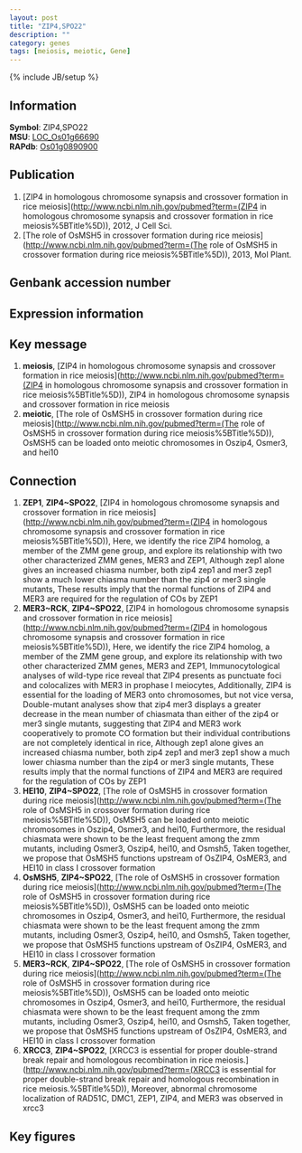 ```yaml
---
layout: post
title: "ZIP4,SPO22"
description: ""
category: genes
tags: [meiosis, meiotic, Gene]
---
```

{% include JB/setup %}

## Information
__Symbol__: ZIP4,SPO22  
__MSU__: [LOC_Os01g66690](http://rice.plantbiology.msu.edu/cgi-bin/ORF_infopage.cgi?orf=LOC_Os01g66690)  
__RAPdb__: [Os01g0890900](http://rapdb.dna.affrc.go.jp/viewer/gbrowse_details/irgsp1?name=Os01g0890900)  

## Publication
1. [ZIP4 in homologous chromosome synapsis and crossover formation in rice meiosis](http://www.ncbi.nlm.nih.gov/pubmed?term=(ZIP4 in homologous chromosome synapsis and crossover formation in rice meiosis%5BTitle%5D)), 2012, J Cell Sci.
2. [The role of OsMSH5 in crossover formation during rice meiosis](http://www.ncbi.nlm.nih.gov/pubmed?term=(The role of OsMSH5 in crossover formation during rice meiosis%5BTitle%5D)), 2013, Mol Plant.

## Genbank accession number

## Expression information

## Key message
1. __meiosis__, [ZIP4 in homologous chromosome synapsis and crossover formation in rice meiosis](http://www.ncbi.nlm.nih.gov/pubmed?term=(ZIP4 in homologous chromosome synapsis and crossover formation in rice meiosis%5BTitle%5D)), ZIP4 in homologous chromosome synapsis and crossover formation in rice meiosis
2. __meiotic__, [The role of OsMSH5 in crossover formation during rice meiosis](http://www.ncbi.nlm.nih.gov/pubmed?term=(The role of OsMSH5 in crossover formation during rice meiosis%5BTitle%5D)),  OsMSH5 can be loaded onto meiotic chromosomes in Oszip4, Osmer3, and hei10

## Connection
1. __ZEP1__, __ZIP4~SPO22__, [ZIP4 in homologous chromosome synapsis and crossover formation in rice meiosis](http://www.ncbi.nlm.nih.gov/pubmed?term=(ZIP4 in homologous chromosome synapsis and crossover formation in rice meiosis%5BTitle%5D)),  Here, we identify the rice ZIP4 homolog, a member of the ZMM gene group, and explore its relationship with two other characterized ZMM genes, MER3 and ZEP1, Although zep1 alone gives an increased chiasma number, both zip4 zep1 and mer3 zep1 show a much lower chiasma number than the zip4 or mer3 single mutants, These results imply that the normal functions of ZIP4 and MER3 are required for the regulation of COs by ZEP1
2. __MER3~RCK__, __ZIP4~SPO22__, [ZIP4 in homologous chromosome synapsis and crossover formation in rice meiosis](http://www.ncbi.nlm.nih.gov/pubmed?term=(ZIP4 in homologous chromosome synapsis and crossover formation in rice meiosis%5BTitle%5D)),  Here, we identify the rice ZIP4 homolog, a member of the ZMM gene group, and explore its relationship with two other characterized ZMM genes, MER3 and ZEP1, Immunocytological analyses of wild-type rice reveal that ZIP4 presents as punctuate foci and colocalizes with MER3 in prophase I meiocytes, Additionally, ZIP4 is essential for the loading of MER3 onto chromosomes, but not vice versa, Double-mutant analyses show that zip4 mer3 displays a greater decrease in the mean number of chiasmata than either of the zip4 or mer3 single mutants, suggesting that ZIP4 and MER3 work cooperatively to promote CO formation but their individual contributions are not completely identical in rice, Although zep1 alone gives an increased chiasma number, both zip4 zep1 and mer3 zep1 show a much lower chiasma number than the zip4 or mer3 single mutants, These results imply that the normal functions of ZIP4 and MER3 are required for the regulation of COs by ZEP1
3. __HEI10__, __ZIP4~SPO22__, [The role of OsMSH5 in crossover formation during rice meiosis](http://www.ncbi.nlm.nih.gov/pubmed?term=(The role of OsMSH5 in crossover formation during rice meiosis%5BTitle%5D)),  OsMSH5 can be loaded onto meiotic chromosomes in Oszip4, Osmer3, and hei10, Furthermore, the residual chiasmata were shown to be the least frequent among the zmm mutants, including Osmer3, Oszip4, hei10, and Osmsh5, Taken together, we propose that OsMSH5 functions upstream of OsZIP4, OsMER3, and HEI10 in class I crossover formation
4. __OsMSH5__, __ZIP4~SPO22__, [The role of OsMSH5 in crossover formation during rice meiosis](http://www.ncbi.nlm.nih.gov/pubmed?term=(The role of OsMSH5 in crossover formation during rice meiosis%5BTitle%5D)),  OsMSH5 can be loaded onto meiotic chromosomes in Oszip4, Osmer3, and hei10, Furthermore, the residual chiasmata were shown to be the least frequent among the zmm mutants, including Osmer3, Oszip4, hei10, and Osmsh5, Taken together, we propose that OsMSH5 functions upstream of OsZIP4, OsMER3, and HEI10 in class I crossover formation
5. __MER3~RCK__, __ZIP4~SPO22__, [The role of OsMSH5 in crossover formation during rice meiosis](http://www.ncbi.nlm.nih.gov/pubmed?term=(The role of OsMSH5 in crossover formation during rice meiosis%5BTitle%5D)),  OsMSH5 can be loaded onto meiotic chromosomes in Oszip4, Osmer3, and hei10, Furthermore, the residual chiasmata were shown to be the least frequent among the zmm mutants, including Osmer3, Oszip4, hei10, and Osmsh5, Taken together, we propose that OsMSH5 functions upstream of OsZIP4, OsMER3, and HEI10 in class I crossover formation
6. __XRCC3__, __ZIP4~SPO22__, [XRCC3 is essential for proper double-strand break repair and homologous recombination in rice meiosis.](http://www.ncbi.nlm.nih.gov/pubmed?term=(XRCC3 is essential for proper double-strand break repair and homologous recombination in rice meiosis.%5BTitle%5D)),  Moreover, abnormal chromosome localization of RAD51C, DMC1, ZEP1, ZIP4, and MER3 was observed in xrcc3

## Key figures


